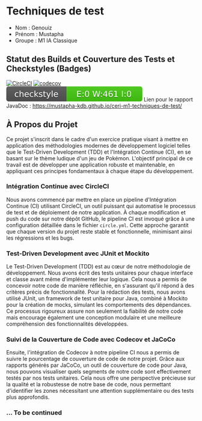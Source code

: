 # Techniques de test

- Nom : Genouiz
- Prénom : Mustapha
- Groupe : M1 IA Classique

## Statut des Builds et Couverture des Tests et Checkstyles (Badges)

[![CircleCI](https://dl.circleci.com/status-badge/img/gh/Mustapha-Kdb/ceri-m1-techniques-de-test/tree/master.svg?style=svg)](https://dl.circleci.com/status-badge/redirect/gh/Mustapha-Kdb/ceri-m1-techniques-de-test/tree/master)
[![codecov](https://codecov.io/gh/Mustapha-Kdb/ceri-m1-techniques-de-test/graph/badge.svg?token=6JNCQ0TG5R)](https://codecov.io/gh/Mustapha-Kdb/ceri-m1-techniques-de-test)
![Checkstyle Badge](src/main/resources/badges/checkstyle-result.svg)
Lien pour le rapport JavaDoc : 
https://mustapha-kdb.github.io/ceri-m1-techniques-de-test/


## À Propos du Projet

Ce projet s'inscrit dans le cadre d'un exercice pratique visant à mettre en application des méthodologies modernes de développement logiciel telles que le Test-Driven Development (TDD) et l'Intégration Continue (CI), en se basant sur le thème ludique d'un jeu de Pokémon. L'objectif principal de ce travail est de développer une application robuste et maintenable, en appliquant ces principes fondamentaux à chaque étape du développement.

### Intégration Continue avec CircleCI

Nous avons commencé par mettre en place un pipeline d'Intégration Continue (CI) utilisant CircleCI, un outil puissant qui automatise le processus de test et de déploiement de notre application. À chaque modification et push du code sur notre dépôt GitHub, le pipeline CI est invoqué grâce à une configuration détaillée dans le fichier `circle.yml`. Cette approche garantit que chaque version du projet reste stable et fonctionnelle, minimisant ainsi les régressions et les bugs.

### Test-Driven Development avec JUnit et Mockito

Le Test-Driven Development (TDD) est au cœur de notre méthodologie de développement. Nous avons écrit des tests unitaires pour chaque interface et classe avant même d'implémenter leur logique. Cela nous a permis de concevoir notre code de manière réfléchie, en s'assurant qu'il répond à des critères précis de fonctionnalité. Pour la rédaction des tests, nous avons utilisé JUnit, un framework de test unitaire pour Java, combiné à Mockito pour la création de mocks, simulant les comportements des dépendances. Ce processus rigoureux assure non seulement la fiabilité de notre code mais encourage également une conception modulaire et une meilleure compréhension des fonctionnalités développées.

### Suivi de la Couverture de Code avec Codecov et JaCoCo

Ensuite, l'intégration de Codecov à notre pipeline CI nous a permis de suivre le pourcentage de couverture de code de notre projet. Grâce aux rapports générés par JaCoCo, un outil de couverture de code pour Java, nous pouvons visualiser quels segments de notre code sont effectivement testés par nos tests unitaires. Cela nous offre une perspective précieuse sur la qualité et la robustesse de notre base de code, nous permettant d'identifier les zones nécessitant une attention supplémentaire ou des tests plus approfondis.

### ... To be continued 


